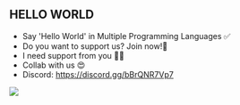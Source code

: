 ## HELLO WORLD

- Say 'Hello World' in Multiple Programming Languages ✅
- Do you want to support us? Join now!🤘
- I need support from you 🚀🤘
- Collab with us 😍
- Discord: https://discord.gg/bBrQNR7Vp7

<img src="https://s3-us-east-2.amazonaws.com/maryville/wp-content/uploads/2020/12/03130857/MVU-MSDSCI-2020-Q2-Skyscraper_-X-Types-of-Programming-Languages-for-Data-Science-header-v1.jpg">
